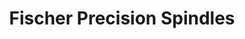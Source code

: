 ---
title: "Fischer Precision Spindles"
url: /berlin/fischer-precision-spindles/
shop: Eisenwaren
---